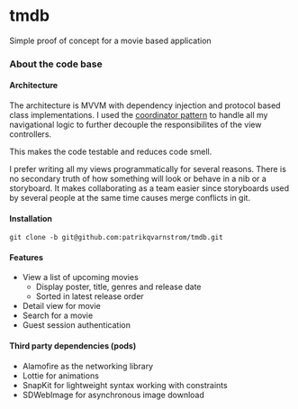 # tmdb

Simple proof of concept for a movie based application

### About the code base

#### Architecture 
The architecture is MVVM with dependency injection and protocol based class implementations. I used the [coordinator pattern](https://www.swiftbysundell.com/posts/navigation-in-swift) to handle all my navigational logic to further decouple the responsibilites of the view controllers. 

This makes the code testable and reduces code smell. 

I prefer writing all my views programmatically for several reasons. There is no secondary truth of how something will look or behave in a nib or a storyboard. It makes collaborating as a team easier since storyboards used by several people at the same time causes merge conflicts in git.

#### Installation
```
git clone -b git@github.com:patrikqvarnstrom/tmdb.git
```

#### Features

- View a list of upcoming movies
  - Display poster, title, genres and release date
  - Sorted in latest release order
- Detail view for movie
- Search for a movie
- Guest session authentication

#### Third party dependencies (pods)

- Alamofire as the networking library
- Lottie for animations
- SnapKit for lightweight syntax working with constraints
- SDWebImage for asynchronous image download
